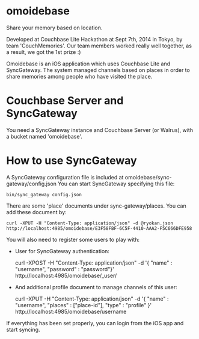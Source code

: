 omoidebase
==========

Share your memory based on location.

Developed at Couchbase Lite Hackathon at Sept 7th, 2014 in Tokyo, by team 'CouchMemories'.
Our team members worked really well together, as a result, we got the 1st prize :)

Omoidebase is an iOS application which uses Couchbase Lite and SyncGateway.
The system managed channels based on places in order to share memories among people who have visited the place.

Couchbase Server and SyncGateway
================================
You need a SyncGateway instance and Couchbase Server (or Walrus), with a bucket named 'omoidebase'.

How to use SyncGateway
=======================

A SyncGateway configuration file is included at omoidebase/sync-gateway/config.json
You can start SyncGateway specifying this file:

    bin/sync_gateway config.json

There are some 'place' documents under sync-gateway/places. You can add these document by:

    curl -XPUT -H "Content-Type: application/json" -d @ryokan.json http://localhost:4985/omoidebase/E3F58FBF-6C5F-4410-AAA2-F5C666DFE958

You will also need to register some users to play with:

- User for SyncGateway authentication:

    curl -XPOST -H "Content-Type: application/json" -d '{
      "name" : "username",
      "password" : "password"}' http://localhost:4985/omoidebase/_user/

- And additional profile document to manage channels of this user:

    curl -XPUT -H "Content-Type: application/json" -d '{
      "name" : "username",
      "places" : ["place-id"],
      "type" : "profile"
    }' http://localhost:4985/omoidebase/username

If everything has been set properly, you can login from the iOS app and start syncing.
